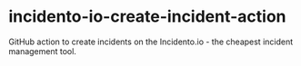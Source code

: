 # incidento-io-create-incident-action
GitHub action to create incidents on the Incidento.io - the cheapest incident management tool.
